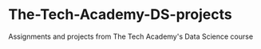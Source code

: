 # The-Tech-Academy-DS-projects
Assignments and projects from The Tech Academy's Data Science course
